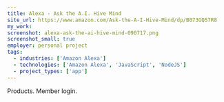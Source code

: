 ```yaml
---
title: Alexa - Ask the A.I. Hive Mind
site_url: https://www.amazon.com/Ask-the-A-I-Hive-Mind/dp/B073GQ57R8
my_work:
screenshot: alexa-ask-the-ai-hive-mind-090717.png
screenshot_small: true
employer: personal project
tags:
  - industries: ['Amazon Alexa']
  - technologies: ['Amazon Alexa', 'JavaScript', 'NodeJS']
  - project_types: ['app']
---
```


Products. Member login.
